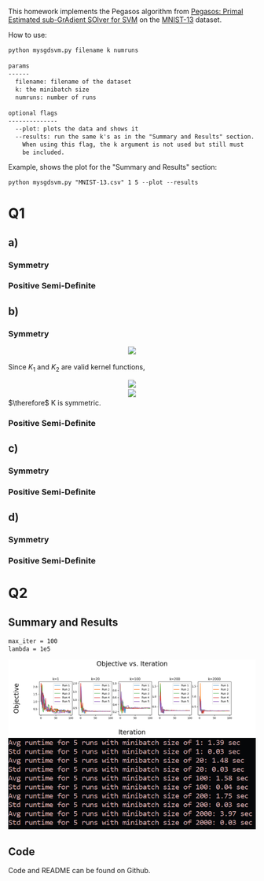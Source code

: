 This homework implements the Pegasos algorithm from [Pegasos: Primal Estimated sub-GrAdient SOlver for SVM](https://github.com/DeBestTrap/Intro-to-Machine-Learning/blob/main/HW4/files/pegasos.pdf) on the [MNIST-13](https://github.com/DeBestTrap/Intro-to-Machine-Learning/blob/main/HW4/MNIST-13.csv) dataset.

How to use:
```
python mysgdsvm.py filename k numruns

params
------
  filename: filename of the dataset
  k: the minibatch size
  numruns: number of runs

optional flags
--------------
  --plot: plots the data and shows it
  --results: run the same k's as in the "Summary and Results" section.
    When using this flag, the k argument is not used but still must 
    be included.
```

Example, shows the plot for the "Summary and Results" section:
```
python mysgdsvm.py "MNIST-13.csv" 1 5 --plot --results
```


# Q1
<!-- ## a)
### Symmetry
### Positive Semi-Definite
![a](./images/a.png)
## b)
### Symmetry
### Positive Semi-Definite
![b](./images/b.png)
## c)
### Symmetry
### Positive Semi-Definite
![c](./images/c.png)
## d)
### Symmetry
### Positive Semi-Definite
![d](./images/d.png) -->
## a)
### Symmetry
### Positive Semi-Definite

## b)
### Symmetry

<!-- ![](https://latex.codecogs.com/svg.image?=x=5) -->

<div align="center"> <img src="https://latex.codecogs.com/svg.image?
    K(x_i, x_j)
    =
    K_1(x_i,x_j)
    K_2(x_i,x_j)
" /> </div>

Since $K_1$ and $K_2$ are valid kernel functions,

<div align="center"> <img src="https://latex.codecogs.com/svg.image?
    K(x_i, x_j)
    =
    K_1(x_j,x_i)
    K_2(x_j,x_i)
    \triangleq
    K(x_j, x_i)
" /> </div>

<div align="center"> <img src="https://latex.codecogs.com/svg.image?
    \therefore 
    \text{K is symmetric}
" /> </div>
$\therefore$ K is symmetric.

### Positive Semi-Definite

## c)
### Symmetry
### Positive Semi-Definite

## d)
### Symmetry
### Positive Semi-Definite

# Q2

## Summary and Results
```
max_iter = 100
lambda = 1e5
```
![r](./images/part2_results.png)
![r](./images/part2_avgstd.png)

## Code
Code and README can be found on Github.

